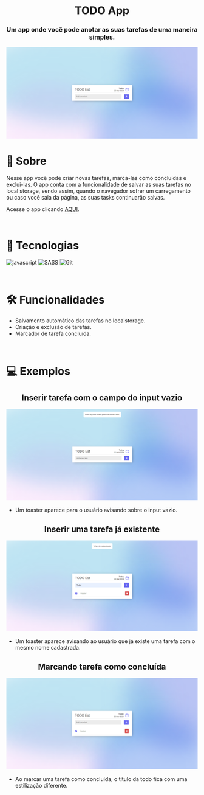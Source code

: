<h1 align="center">TODO App</h1>

<h3 align="center">Um app onde você pode anotar as suas tarefas de uma maneira simples.</h3>

<img src="./assets/preview.png" />

<br>

# 🤔 Sobre

<p>Nesse app você pode criar novas tarefas, marca-las como concluídas e exclui-las. O app conta com a funcionalidade de salvar as suas tarefas no local storage, sendo assim, quando o navegador sofrer um carregamento ou caso você saia da página, as suas tasks continuarão salvas.

Acesse o app clicando [AQUI](https://1maatheus.github.io/todo-list-js-vanilla).

<br>

# 🚀 Tecnologias

![javascript](https://img.shields.io/badge/Javascript-000?style=for-the-badge&logo=javascript)
![SASS](https://img.shields.io/badge/sass-000?style=for-the-badge&logo=sass)
![Git](https://img.shields.io/badge/git-000?style=for-the-badge&logo=git)

<br>

# 🛠 Funcionalidades

- Salvamento automático das tarefas no localstorage.
- Criação e exclusão de tarefas.
- Marcador de tarefa concluída.

<br>

# 💻 Exemplos

<h2 align="center">Inserir tarefa com o campo do input vazio</h2>

<img src="./assets/toaster-empty.png" />

- Um toaster aparece para o usuário avisando sobre o input vazio.

<h2 align="center">Inserir uma tarefa já existente</h2>

<img src="./assets/toaster-todo.png" />

- Um toaster aparece avisando ao usuário que já existe uma tarefa com o mesmo nome cadastrada.

<h2 align="center">Marcando tarefa como concluída </h2>

<img src="./assets/todo-complete.png" />

- Ao marcar uma tarefa como concluída, o título da todo fica com uma estilização diferente.
